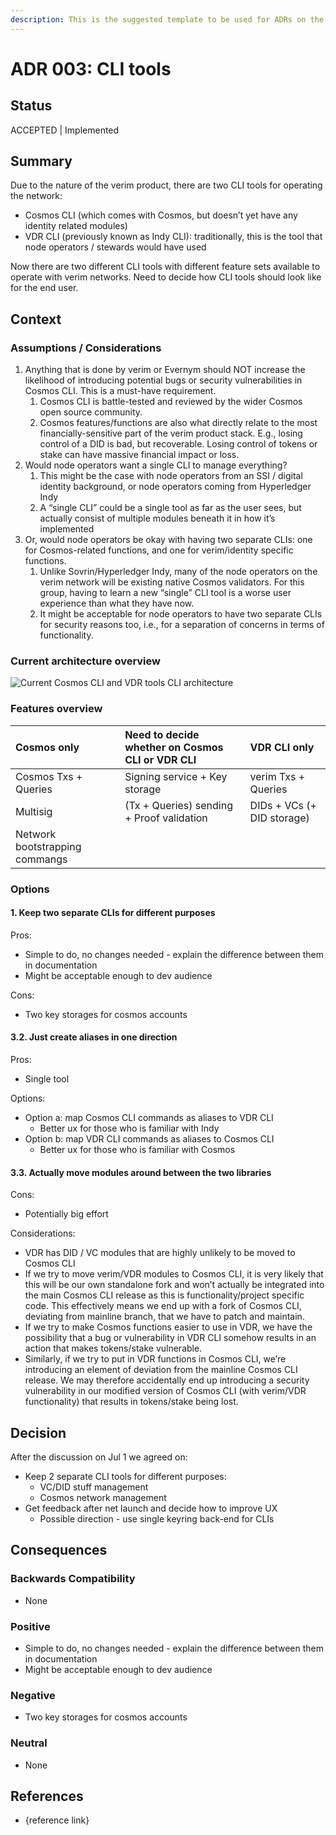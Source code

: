 ```yaml
---
description: This is the suggested template to be used for ADRs on the cheqd-node project.
---
```


# ADR 003: CLI tools

## Status

ACCEPTED \| Implemented

## Summary

Due to the nature of the verim product, there are two CLI tools for operating the network:

* Cosmos CLI \(which comes with Cosmos, but doesn’t yet have any identity related modules\)
* VDR CLI \(previously known as Indy CLI\): traditionally, this is the tool that node operators / stewards would have used 

Now there are two different CLI tools with different feature sets available to operate with verim networks. Need to decide how CLI tools should look like for the end user.

## Context

### Assumptions / Considerations

1. Anything that is done by verim or Evernym should NOT increase the likelihood of introducing potential bugs or security vulnerabilities in Cosmos CLI. This is a must-have requirement.
   1. Cosmos CLI is battle-tested and reviewed by the wider Cosmos open source community.
   2. Cosmos features/functions are also what directly relate to the most financially-sensitive part of the verim product stack. E.g., losing control of a DID is bad, but recoverable. Losing control of tokens or stake can have massive financial impact or loss.
2. Would node operators want a single CLI to manage everything?
   1. This might be the case with node operators from an SSI / digital identity background, or node operators coming from Hyperledger Indy
   2. A “single CLI” could be a single tool as far as the user sees, but actually consist of multiple modules beneath it in how it’s implemented
3. Or, would node operators be okay with having two separate CLIs: one for Cosmos-related functions, and one for verim/identity specific functions.
   1. Unlike Sovrin/Hyperledger Indy, many of the node operators on the verim network will be existing native Cosmos validators. For this group, having to learn a new “single” CLI tool is a worse user experience than what they have now.
   2. It might be acceptable for node operators to have two separate CLIs for security reasons too, i.e., for a separation of concerns in terms of functionality.

### Current architecture overview

![Current Cosmos CLI and VDR tools CLI architecture](https://lh3.googleusercontent.com/cMdfEe19vqDVaRJ0kP97KGCUHauEpnh2TV1OhmvGqOFqqIkhWXGkdKxONDLjW2rnU83k9yelFWK_jhsqQoF57tNf8ChrPeIZsiLys3LKVT_QKG9Gk7Mir4ChbCeiUKs2V7l7jE8d=s0)

### Features overview

| Cosmos only | Need to decide whether on Cosmos CLI or VDR CLI | VDR CLI only |
| :--- | :--- | :--- |
| Cosmos Txs + Queries | Signing service + Key storage | verim Txs + Queries |
| Multisig | \(Tx + Queries\) sending + Proof validation | DIDs + VCs \(+ DID storage\) |
| Network bootstrapping commangs |  |  |

### Options

#### 1. Keep two separate CLIs for different purposes

Pros:

* Simple to do, no changes needed - explain the difference between them in documentation
* Might be acceptable enough to dev audience

Cons:

* Two key storages for cosmos accounts

#### 3.2. Just create aliases in one direction

Pros:

* Single tool

Options:

* Option a: map Cosmos CLI commands as aliases to VDR CLI
  * Better ux for those who is familiar with Indy
* Option b: map VDR CLI commands as aliases to Cosmos CLI
  * Better ux for those who is familiar with Cosmos

#### 3.3. Actually move modules around between the two libraries

Cons:

* Potentially big effort

Considerations:

* VDR has DID / VC modules that are highly unlikely to be moved to Cosmos CLI
* If we try to move verim/VDR modules to Cosmos CLI, it is very likely that this will be our own standalone fork and won’t actually be integrated into the main Cosmos CLI release as this is functionality/project specific code. This effectively means we end up with a fork of Cosmos CLI, deviating from mainline branch, that we have to patch and maintain.
* If we try to make Cosmos functions easier to use in VDR, we have the possibility that a bug or vulnerability in VDR CLI somehow results in an action that makes tokens/stake vulnerable.
* Similarly, if we try to put in VDR functions in Cosmos CLI, we’re introducing an element of deviation from the mainline Cosmos CLI release. We may therefore accidentally end up introducing a security vulnerability in our modified version of Cosmos CLI \(with verim/VDR functionality\) that results in tokens/stake being lost.

## Decision

After the discussion on Jul 1 we agreed on:

* Keep 2 separate CLI tools for different purposes:
  * VC/DID stuff management
  * Cosmos network management
* Get feedback after net launch and decide how to improve UX
  * Possible direction - use single keyring back-end for CLIs

## Consequences

### Backwards Compatibility

* None

### Positive

* Simple to do, no changes needed - explain the difference between them in documentation
* Might be acceptable enough to dev audience

### Negative

* Two key storages for cosmos accounts

### Neutral

* None

## References

* {reference link}

